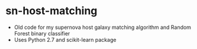# sn-host-matching
- Old code for my supernova host galaxy matching algorithm and Random Forest binary classifier
- Uses Python 2.7 and scikit-learn package
